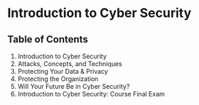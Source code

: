 # Introduction to Cyber Security
## Table of Contents
1. Introduction to Cyber Security
2. Attacks, Concepts, and Techniques
3. Protecting Your Data & Privacy
4. Protecting the Organization
5. Will Your Future Be in Cyber Security?
6. Introduction to Cyber Security: Course Final Exam
